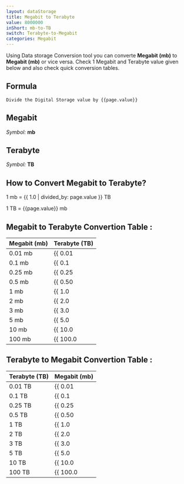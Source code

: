 ```yaml
---
layout: dataStorage
title: Megabit to Terabyte
value: 8000000
inShort: mb-to-TB
switch: Terabyte-to-Megabit
categories: Megabit
---
```


Using Data storage Conversion tool you can converte **Megabit (mb)** to **Megabit (mb)** or vice versa. Check 1 Megabit and Terabyte value given below and also check quick conversion tables.

## Formula
`Divide the Digital Storage value by {{page.value}}`

## Megabit
*Symbol:* **mb**

## Terabyte
*Symbol:* **TB**

## How to Convert Megabit to Terabyte?

1 mb = {{ 1.0 | divided_by: page.value }} TB

1 TB = {{page.value}} mb


## Megabit to Terabyte Convertion Table :

| Megabit (mb) | Terabyte (TB) |
| ---- | ---- |
| 0.01 mb | {{ 0.01 | divided_by: page.value }} TB |
| 0.1 mb | {{ 0.1 | divided_by: page.value }} TB |
| 0.25 mb | {{ 0.25 | divided_by: page.value }} TB |
| 0.5 mb | {{ 0.50 | divided_by: page.value }} TB |
| 1 mb | {{ 1.0 | divided_by: page.value }} TB |
| 2 mb | {{ 2.0 | divided_by: page.value }} TB |
| 3 mb | {{ 3.0 | divided_by: page.value }} TB |
| 5 mb | {{ 5.0 | divided_by: page.value }} TB |
| 10 mb | {{ 10.0 | divided_by: page.value }} TB |
| 100 mb | {{ 100.0 | divided_by: page.value }} TB |

## Terabyte to Megabit Convertion Table :

| Terabyte (TB) | Megabit (mb) |
| ---- | ---- |
| 0.01 TB | {{ 0.01 | times: page.value }} mb |
| 0.1 TB | {{ 0.1 | times: page.value }} mb |
| 0.25 TB | {{ 0.25 | times: page.value }} mb |
| 0.5 TB | {{ 0.50 | times: page.value }} mb |
| 1 TB | {{ 1.0 | times: page.value }} mb |
| 2 TB | {{ 2.0 | times: page.value }} mb |
| 3 TB | {{ 3.0 | times: page.value }} mb |
| 5 TB | {{ 5.0 | times: page.value }} mb |
| 10 TB | {{ 10.0 | times: page.value }} mb |
| 100 TB | {{ 100.0 | times: page.value }} mb |


<script>
document.getElementById('selectInput')[6].selected = true
document.getElementById('selectOutput')[16].selected = true
</script>
